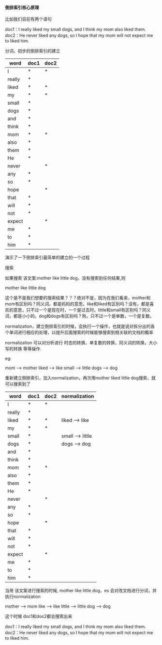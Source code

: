 ####  倒排索引核心原理

比如我们目前有两个语句

doc1：I really liked my small dogs, and I think my mom also liked them.
doc2：He never liked any dogs, so I hope that my mom will not expect me to liked him.

分词，初步的倒排索引的建立

| word   | doc1 | doc2 |
| ------ | ---- | ---- |
| I      | *    | *    |
| really | *    |      |
| liked  | *    | *    |
| my     | *    | *    |
| small  | *    |      |
| dogs   | *    |      |
| and    | *    |      |
| think  | *    |      |
| mom    | *    | *    |
| also   | *    |      |
| them   | *    |      |
| He     | *    |      |
| never  |      | *    |
| any    | *    |      |
| so     | *    |      |
| hope   |      | *    |
| that   | *    |      |
| will   | *    |      |
| not    | *    |      |
| expect |      | *    |
| me     | *    |      |
| to     | *    |      |
| him    | *    |      |

演示了一下倒排索引最简单的建立的一个过程

搜索

如果搜索 该文案:mother like little dog，没有搜索到任何结果,则

mother
like
little
dog

这个是不是我们想要的搜索结果？？？绝对不是，因为在我们看来，mother和mom有区别吗？同义词，都是妈妈的意思。like和liked有区别吗？没有，都是喜欢的意思，只不过一个是现在时，一个是过去时。little和small有区别吗？同义词，都是小小的。dog和dogs有区别吗？狗，只不过一个是单数，一个是复数。

normalization，建立倒排索引的时候，会执行一个操作，也就是说对拆分出的各个单词进行相应的处理，以提升后面搜索的时候能够搜索到相关联的文档的概率

normalization 可以对分析进行  时态的转换，单复数的转换，同义词的转换，大小写的转换 等等操作.

eg: 

mom —> mother
liked —> like
small —> little
dogs —> dog

重新建立倒排索引，加入normalization，再次用mother liked little dog搜索，就可以搜索到了



| word   | doc1 | doc2 | normalization    |
| ------ | ---- | ---- | ---------------- |
| I      | *    | *    |                  |
| really | *    |      |                  |
| liked  | *    | *    | liked --> like   |
| my     | *    | *    |                  |
| small  | *    |      | small --> little |
| dogs   | *    |      | dogs --> dog     |
| and    | *    |      |                  |
| think  | *    |      |                  |
| mom    | *    | *    |                  |
| also   | *    |      |                  |
| them   | *    |      |                  |
| He     | *    |      |                  |
| never  |      | *    |                  |
| any    | *    |      |                  |
| so     | *    |      |                  |
| hope   |      | *    |                  |
| that   | *    |      |                  |
| will   | *    |      |                  |
| not    | *    |      |                  |
| expect |      | *    |                  |
| me     | *    |      |                  |
| to     | *    |      |                  |
| him    | *    |      |                  |

当用 该文案进行搜索的时候, mother like little dog，es 会对改文档进行分词，并执行normalization

mother	 --> mom
like	         --> like
little	         --> little
dog	         --> dog

这个时候 doc1和doc2都会搜索出来

doc1：I really liked my small dogs, and I think my mom also liked them.
doc2：He never liked any dogs, so I hope that my mom will not expect me to liked him.